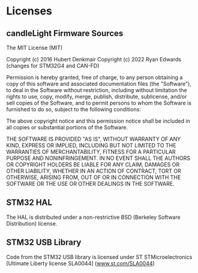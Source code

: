 # Licenses

## candleLight Firmware Sources

The MIT License (MIT)

Copyright (c) 2016 Hubert Denkmair
Copyright (c) 2022 Ryan Edwards (changes for STM32G4 and CAN-FD)

Permission is hereby granted, free of charge, to any person obtaining a copy
of this software and associated documentation files (the "Software"), to deal
in the Software without restriction, including without limitation the rights
to use, copy, modify, merge, publish, distribute, sublicense, and/or sell
copies of the Software, and to permit persons to whom the Software is
furnished to do so, subject to the following conditions:

The above copyright notice and this permission notice shall be included in
all copies or substantial portions of the Software.

THE SOFTWARE IS PROVIDED "AS IS", WITHOUT WARRANTY OF ANY KIND, EXPRESS OR
IMPLIED, INCLUDING BUT NOT LIMITED TO THE WARRANTIES OF MERCHANTABILITY,
FITNESS FOR A PARTICULAR PURPOSE AND NONINFRINGEMENT. IN NO EVENT SHALL THE
AUTHORS OR COPYRIGHT HOLDERS BE LIABLE FOR ANY CLAIM, DAMAGES OR OTHER
LIABILITY, WHETHER IN AN ACTION OF CONTRACT, TORT OR OTHERWISE, ARISING FROM,
OUT OF OR IN CONNECTION WITH THE SOFTWARE OR THE USE OR OTHER DEALINGS IN
THE SOFTWARE.

## STM32 HAL
The HAL is distributed under a non-restrictive BSD (Berkeley Software 
Distribution) license.

## STM32 USB Library
Code from the STM32 USB library is licensed 
under ST STMicroelectronics 
[Ultimate Liberty license SLA0044] (www.st.com/SLA0044)